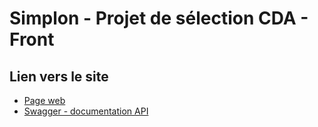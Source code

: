 # Simplon - Projet de sélection CDA - Front

## Lien vers le site

- [Page web](https://johanvillard.github.io/Front/)
- [Swagger - documentation API](https://back-t43i.onrender.com/api-docs/)

